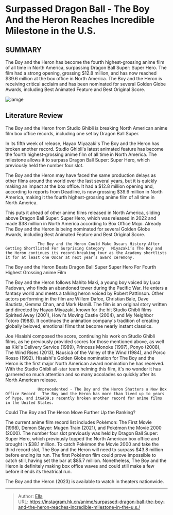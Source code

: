 # Surpassed Dragon Ball - The Boy And the Heron Reaches Incredible Milestone in the U.S.


## SUMMARY 



  The Boy and the Heron has become the fourth highest-grossing anime film of all time in North America, surpassing Dragon Ball Super: Super Hero.   The film had a strong opening, grossing $12.8 million, and has now reached $39.6 million at the box office in North America.   The Boy and the Heron is receiving critical acclaim and has been nominated for several Golden Globe Awards, including Best Animated Feature and Best Original Score.  

![iamge](https://static1.srcdn.com/wordpress/wp-content/uploads/2024/01/the-boy-and-the-heron-with-shocked-goku.jpg)

## Literature Review

The Boy and the Heron from Studio Ghibli is breaking North American anime film box office records, including one set by Dragon Ball Super. 




In its fifth week of release, Hayao Miyazaki&#39;s The Boy and the Heron has broken another record. Studio Ghibli&#39;s latest animated feature has become the fourth highest-grossing anime film of all time in North America. The milestone allows it to surpass Dragon Ball Super: Super Hero, which previously held the number four slot.




The Boy and the Heron may have faced the same production delays as other films around the world over the last several years, but it is quickly making an impact at the box office. It had a $12.8 million opening and, according to reports from Deadline, is now grossing $39.6 million in North America, making it the fourth highest-grossing anime film of all time in North America.

          

This puts it ahead of other anime films released in North America, sliding above Dragon Ball Super: Super Hero, which was released in 2022 and made $38 million in North America according to Box Office Mojo. Already The Boy and the Heron is being nominated for several Golden Globe Awards, including Best Animated Feature and Best Original Score.

                  The Boy and the Heron Could Make Oscars History After Getting Shortlisted For Surprising Category   Miyazaki’s The Boy and the Heron continues its record-breaking tour as the Academy shortlists it for at least one Oscar at next year’s award ceremony.   





 The Boy and the Heron Beats Dragon Ball Super Super Hero For Fourth Highest Grossing anime Film 
          

The Boy and the Heron follows Mahito Maki, a young boy voiced by Luca Padovan, who finds an abandoned tower during the Pacific War. He enters a fantasy world and meets a talking heron voiced by Robert Pattinson. Other actors performing in the film are Willem Dafoe, Christian Bale, Dave Bautista, Gemma Chan, and Mark Hamill. The film is an original story written and directed by Hayao Miyazaki, known for the hit Studio Ghibli films Spirited Away (2001), Howl&#39;s Moving Castle (2004), and My Neighbor Totoro (1988). It continues the animation company&#39;s tradition of creating globally beloved, emotional films that become nearly instant classics.

Joe Hisaishi composed the score, continuing his work on Studio Ghibli films, as he previously provided scores for those mentioned above, as well as Kiki&#39;s Delivery Service (1989), Princess Monoke (1997), Ponyo (2008), The Wind Rises (2013), Nausicä of the Valley of the Wind (1984), and Porco Rosso (1992). Hisaishi&#39;s Golden Globe nomination for The Boy and the Heron is the first major North American award nomination he has received. With the Studio Ghibli all-star team helming this film, it&#39;s no wonder it has garnered so much attention and so many accolades so quickly after its North American release.




                  Unprecedented - The Boy and the Heron Shatters a New Box Office Record   The Boy and the Heron has more than lived up to years of hype, and it&#39;s recently broken another record for anime films in the United States.   



 Could The Boy and The Heron Move Further Up the Ranking? 
          

The current anime film record list includes Pokémon: The First Movie (1998), Demon Slayer: Mugen Train (2021), and Pokémon the Movie 2000 (2000). The number four slot previously was held by Dragon Ball Super: Super Hero, which previously topped the North American box office and brought in $38.1 million. To catch Pokémon the Movie 2000 and take the third record slot, The Boy and the Heron will need to surpass $43.8 million before ending its run. The first Pokémon film could prove impossible to catch still, having set the bar at $85.7 million. Nonetheless, The Boy and the Heron is definitely making box office waves and could still make a few before it ends its theatrical run.




The Boy and the Heron (2023) is available to watch in theaters nationwide.



---

> Author: [Ella](https://instagram.hk.cn/)  
> URL: https://instagram.hk.cn/anime/surpassed-dragon-ball-the-boy-and-the-heron-reaches-incredible-milestone-in-the-u.s./  

